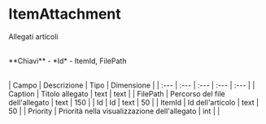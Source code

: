# ItemAttachment
Allegati articoli

<br>
**Chiavi**
- *Id*
- ItemId, FilePath
<br><br>

| Campo | Descrizione | Tipo | Dimensione | 
| :--- | :--- | :--- | :--- | :--- |
| Caption | Titolo allegato | text | text |
| FilePath | Percorso del file dell'allegato | text | 150 |
| Id | Id | text | 50 |
| ItemId | Id dell'articolo | text | 50 |
| Priority | Priorità nella visualizzazione dell'allegato | int |  |

